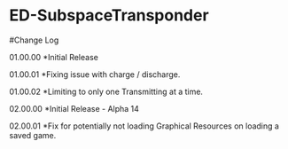 # ED-SubspaceTransponder

#Change Log

01.00.00
*Initial Release

01.00.01
*Fixing issue with charge / discharge.

01.00.02
*Limiting to only one Transmitting at a time.

02.00.00
*Initial Release - Alpha 14

02.00.01
*Fix for potentially not loading Graphical Resources on loading a saved game.